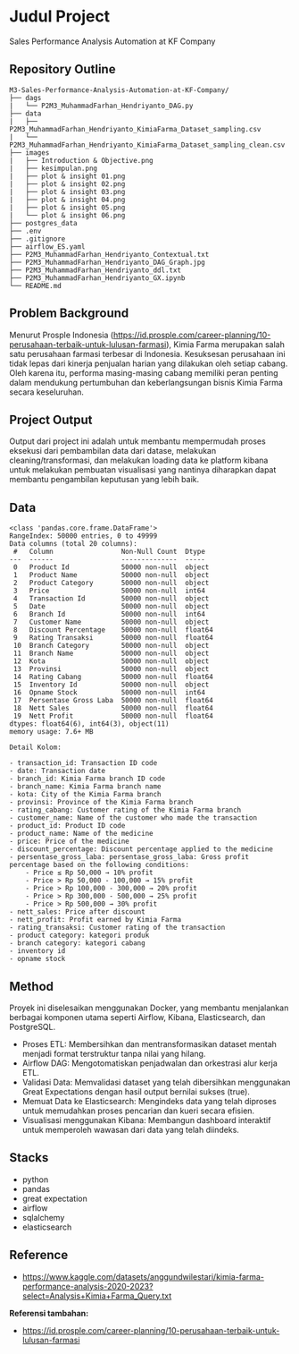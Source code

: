 # Judul Project
Sales Performance Analysis Automation at KF Company

## Repository Outline
```
M3-Sales-Performance-Analysis-Automation-at-KF-Company/
├── dags
|   └── P2M3_MuhammadFarhan_Hendriyanto_DAG.py
├── data
|   ├── P2M3_MuhammadFarhan_Hendriyanto_KimiaFarma_Dataset_sampling.csv
|   └── P2M3_MuhammadFarhan_Hendriyanto_KimiaFarma_Dataset_sampling_clean.csv
├── images
|   ├── Introduction & Objective.png
|   ├── kesimpulan.png
|   ├── plot & insight 01.png
|   ├── plot & insight 02.png
|   ├── plot & insight 03.png
|   ├── plot & insight 04.png
|   ├── plot & insight 05.png
|   └── plot & insight 06.png
├── postgres_data
├── .env
├── .gitignore
├── airflow_ES.yaml
├── P2M3_MuhammadFarhan_Hendriyanto_Contextual.txt
├── P2M3_MuhammadFarhan_Hendriyanto_DAG_Graph.jpg
├── P2M3_MuhammadFarhan_Hendriyanto_ddl.txt
├── P2M3_MuhammadFarhan_Hendriyanto_GX.ipynb
└── README.md
```
## Problem Background
Menurut Prosple Indonesia (https://id.prosple.com/career-planning/10-perusahaan-terbaik-untuk-lulusan-farmasi), Kimia Farma merupakan salah satu perusahaan farmasi terbesar di Indonesia. Kesuksesan perusahaan ini tidak lepas dari kinerja penjualan harian yang dilakukan oleh setiap cabang. Oleh karena itu, performa masing-masing cabang memiliki peran penting dalam mendukung pertumbuhan dan keberlangsungan bisnis Kimia Farma secara keseluruhan.

## Project Output
Output dari project ini adalah untuk membantu mempermudah proses eksekusi dari pembambilan data dari datase, 
melakukan cleaning/transformasi, dan melakukan loading data ke platform kibana untuk melakukan pembuatan visualisasi
yang nantinya diharapkan dapat membantu pengambilan keputusan yang lebih baik.

## Data
```
<class 'pandas.core.frame.DataFrame'>
RangeIndex: 50000 entries, 0 to 49999
Data columns (total 20 columns):
 #   Column                 Non-Null Count  Dtype  
---  ------                 --------------  -----  
 0   Product Id             50000 non-null  object 
 1   Product Name           50000 non-null  object 
 2   Product Category       50000 non-null  object 
 3   Price                  50000 non-null  int64  
 4   Transaction Id         50000 non-null  object 
 5   Date                   50000 non-null  object 
 6   Branch Id              50000 non-null  int64  
 7   Customer Name          50000 non-null  object 
 8   Discount Percentage    50000 non-null  float64
 9   Rating Transaksi       50000 non-null  float64
 10  Branch Category        50000 non-null  object 
 11  Branch Name            50000 non-null  object 
 12  Kota                   50000 non-null  object 
 13  Provinsi               50000 non-null  object 
 14  Rating Cabang          50000 non-null  float64
 15  Inventory Id           50000 non-null  object 
 16  Opname Stock           50000 non-null  int64  
 17  Persentase Gross Laba  50000 non-null  float64
 18  Nett Sales             50000 non-null  float64
 19  Nett Profit            50000 non-null  float64
dtypes: float64(6), int64(3), object(11)
memory usage: 7.6+ MB

Detail Kolom:

- transaction_id: Transaction ID code
- date: Transaction date
- branch_id: Kimia Farma branch ID code
- branch_name: Kimia Farma branch name
- kota: City of the Kimia Farma branch
- provinsi: Province of the Kimia Farma branch
- rating_cabang: Customer rating of the Kimia Farma branch
- customer_name: Name of the customer who made the transaction
- product_id: Product ID code
- product_name: Name of the medicine
- price: Price of the medicine
- discount_percentage: Discount percentage applied to the medicine
- persentase_gross_laba: persentase_gross_laba: Gross profit percentage based on the following conditions:
    - Price ≤ Rp 50,000 → 10% profit
    - Price > Rp 50,000 - 100,000 → 15% profit
    - Price > Rp 100,000 - 300,000 → 20% profit
    - Price > Rp 300,000 - 500,000 → 25% profit
    - Price > Rp 500,000 → 30% profit
- nett_sales: Price after discount
- nett_profit: Profit earned by Kimia Farma
- rating_transaksi: Customer rating of the transaction
- product category: kategori produk
- branch category: kategori cabang
- inventory id
- opname stock

```
## Method

Proyek ini diselesaikan menggunakan Docker, yang membantu menjalankan berbagai komponen utama seperti Airflow, Kibana, Elasticsearch, dan PostgreSQL.

- Proses ETL: Membersihkan dan mentransformasikan dataset mentah menjadi format terstruktur tanpa nilai yang hilang.
- Airflow DAG: Mengotomatiskan penjadwalan dan orkestrasi alur kerja ETL.
- Validasi Data: Memvalidasi dataset yang telah dibersihkan menggunakan Great Expectations dengan hasil output bernilai sukses (true).
- Memuat Data ke Elasticsearch: Mengindeks data yang telah diproses untuk memudahkan proses pencarian dan kueri secara efisien.
- Visualisasi menggunakan Kibana: Membangun dashboard interaktif untuk memperoleh wawasan dari data yang telah diindeks.

## Stacks
- python
- pandas
- great expectation
- airflow
- sqlalchemy
- elasticsearch

## Reference
- https://www.kaggle.com/datasets/anggundwilestari/kimia-farma-performance-analysis-2020-2023?select=Analysis+Kimia+Farma_Query.txt

**Referensi tambahan:**
- https://id.prosple.com/career-planning/10-perusahaan-terbaik-untuk-lulusan-farmasi
